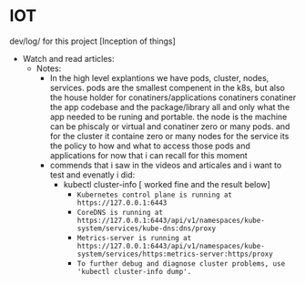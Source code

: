 # IOT


dev/log/ for this project [Inception of things]

- Watch and read articles:
    - Notes:
        -   In the high level explantions we have pods, cluster, nodes, services.
            pods are the smallest compenent in the k8s, but also the house holder for conatiners/applications
            conatiners conatiner the app codebase and the package/library all and only what the app needed to be runing and portable.
            the node is the machine can be phiscaly or virtual and conatiner zero or many pods.
            and for the cluster it containe zero or many nodes
            for the service its the policy to how and what to access those pods and applications
            for now that i can recall for this moment
        - commends that i saw in the videos and articales and i want to test and evenatly i did:
            - kubectl cluster-info [ worked fine and the result below]
                - ```Kubernetes control plane is running at https://127.0.0.1:6443```
                - ```CoreDNS is running at https://127.0.0.1:6443/api/v1/namespaces/kube-system/services/kube-dns:dns/proxy```
                - ```Metrics-server is running at https://127.0.0.1:6443/api/v1/namespaces/kube-system/services/https:metrics-server:https/proxy```
                - ```To further debug and diagnose cluster problems, use 'kubectl cluster-info dump'.```